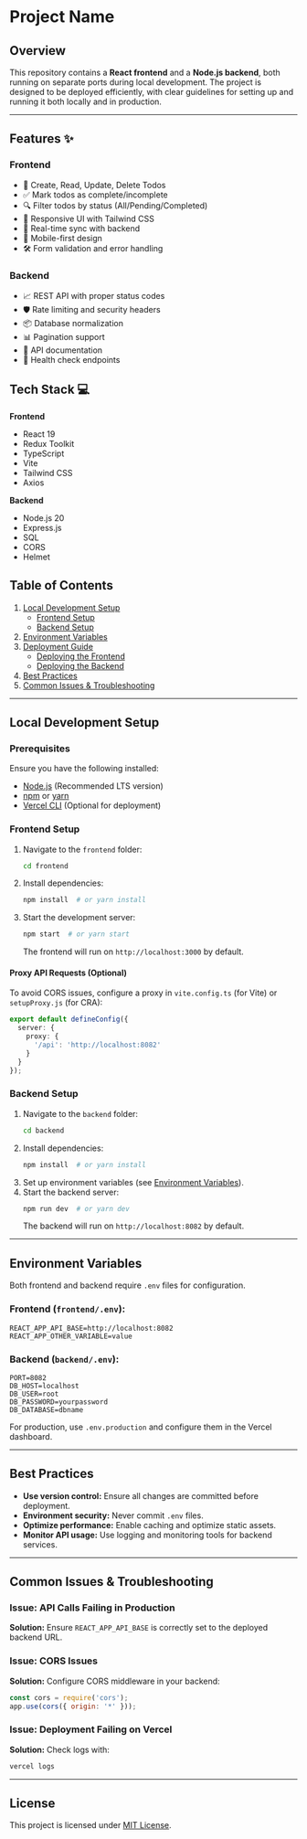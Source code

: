 # Project Name

## Overview
This repository contains a **React frontend** and a **Node.js backend**, both running on separate ports during local development. The project is designed to be deployed efficiently, with clear guidelines for setting up and running it both locally and in production.

---

## Features ✨

### Frontend
- 📝 Create, Read, Update, Delete Todos
- ✅ Mark todos as complete/incomplete
- 🔍 Filter todos by status (All/Pending/Completed)
- 🎨 Responsive UI with Tailwind CSS
- 🔄 Real-time sync with backend
- 📱 Mobile-first design
- 🛠 Form validation and error handling

### Backend
- 📈 REST API with proper status codes
- 🛡 Rate limiting and security headers
- 📦 Database normalization
- 📊 Pagination support
- 📄 API documentation
- 🚦 Health check endpoints

## Tech Stack 💻

**Frontend**
- React 19
- Redux Toolkit
- TypeScript
- Vite
- Tailwind CSS
- Axios

**Backend**
- Node.js 20
- Express.js
- SQL
- CORS
- Helmet

## Table of Contents
1. [Local Development Setup](#local-development-setup)
   - [Frontend Setup](#frontend-setup)
   - [Backend Setup](#backend-setup)
2. [Environment Variables](#environment-variables)
3. [Deployment Guide](#deployment-guide)
   - [Deploying the Frontend](#deploying-the-frontend)
   - [Deploying the Backend](#deploying-the-backend)
4. [Best Practices](#best-practices)
5. [Common Issues & Troubleshooting](#common-issues--troubleshooting)

---

## Local Development Setup

### Prerequisites
Ensure you have the following installed:
- [Node.js](https://nodejs.org/) (Recommended LTS version)
- [npm](https://www.npmjs.com/) or [yarn](https://yarnpkg.com/)
- [Vercel CLI](https://vercel.com/docs/cli) (Optional for deployment)

### Frontend Setup

1. Navigate to the `frontend` folder:
   ```sh
   cd frontend
   ```
2. Install dependencies:
   ```sh
   npm install  # or yarn install
   ```
3. Start the development server:
   ```sh
   npm start  # or yarn start
   ```
   The frontend will run on `http://localhost:3000` by default.

#### Proxy API Requests (Optional)
To avoid CORS issues, configure a proxy in `vite.config.ts` (for Vite) or `setupProxy.js` (for CRA):

```ts
export default defineConfig({
  server: {
    proxy: {
      '/api': 'http://localhost:8082'
    }
  }
});
```

### Backend Setup

1. Navigate to the `backend` folder:
   ```sh
   cd backend
   ```
2. Install dependencies:
   ```sh
   npm install  # or yarn install
   ```
3. Set up environment variables (see [Environment Variables](#environment-variables)).
4. Start the backend server:
   ```sh
   npm run dev  # or yarn dev
   ```
   The backend will run on `http://localhost:8082` by default.

---

## Environment Variables

Both frontend and backend require `.env` files for configuration.

### Frontend (`frontend/.env`):
```
REACT_APP_API_BASE=http://localhost:8082
REACT_APP_OTHER_VARIABLE=value
```

### Backend (`backend/.env`):
```
PORT=8082
DB_HOST=localhost
DB_USER=root
DB_PASSWORD=yourpassword
DB_DATABASE=dbname
```

For production, use `.env.production` and configure them in the Vercel dashboard.

---

## Best Practices

- **Use version control:** Ensure all changes are committed before deployment.
- **Environment security:** Never commit `.env` files.
- **Optimize performance:** Enable caching and optimize static assets.
- **Monitor API usage:** Use logging and monitoring tools for backend services.

---

## Common Issues & Troubleshooting

### Issue: API Calls Failing in Production
**Solution:** Ensure `REACT_APP_API_BASE` is correctly set to the deployed backend URL.

### Issue: CORS Issues
**Solution:** Configure CORS middleware in your backend:
```js
const cors = require('cors');
app.use(cors({ origin: '*' }));
```

### Issue: Deployment Failing on Vercel
**Solution:** Check logs with:
```sh
vercel logs
```

---

## License
This project is licensed under [MIT License](LICENSE).

